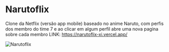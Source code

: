 # Narutoflix
Clone da Netflix (versão app mobile) baseado no anime Naruto, com perfis dos membro do time 7 e ao clicar em algum perfil abre uma nova pagina sobre cada membro
LINK: https://narutoflix-xi.vercel.app/

![Narutoflix](https://user-images.githubusercontent.com/105889905/228010719-bdb55e2e-437e-4a44-a89b-b68a79a7dae4.png)
